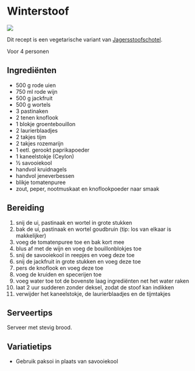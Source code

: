 # Winterstoof

![](https://web.archive.org/web/20211020203810im_/https://recepten.lidl.nl/var/site/storage/images/_aliases/1280x440/1/3/9/2/342931-1-dut-NL/Jagersstoofschotel-van-herten-poulet-met-kleurrijke-wintergroenten.jpg)

Dit recept is een vegetarische variant van [Jagersstoofschotel](https://web.archive.org/web/20201029104708/https://recepten.lidl.nl/recept/jagersstoofschotel-van-herten-poulet-met-kleurrijke-wintergroenten).

Voor 4 personen

## Ingrediënten

- 500 g rode uien
- 750 ml rode wijn
- 500 g jackfruit
- 500 g wortels
- 3 pastinaken
- 2 tenen knoflook
- 1 blokje groentebouillon
- 2 laurierblaadjes
- 2 takjes tijm
- 2 takjes rozemarijn
- 1 eetl. gerookt paprikapoeder
- 1 kaneelstokje (Ceylon)
- ½ savooiekool
- handvol kruidnagels
- handvol jeneverbessen
- blikje tomatenpuree
- zout, peper, nootmuskaat en knoflookpoeder naar smaak

## Bereiding

 1. snij de ui, pastinaak en wortel in grote stukken
 2. bak de ui, pastinaak en wortel goudbruin (tip: los van elkaar is makkelijker)
 3. voeg de tomatenpuree toe en bak kort mee
 4. blus af met de wijn en voeg de bouillonblokjes toe
 5. snij de savooiekool in reepjes en voeg deze toe
 6. snij de jackfruit in grote stukken en voeg deze toe
 7. pers de knoflook en voeg deze toe
 8. voeg de kruiden en specerijen toe
 9. voeg water toe tot de bovenste laag ingrediënten net het water raken
 10. laat 2 uur sudderen zonder deksel, zodat de stoof kan indikken
 11. verwijder het kaneelstokje, de laurierblaadjes en de tijmtakjes

## Serveertips

Serveer met stevig brood.

## Variatietips

- Gebruik paksoi in plaats van savooiekool
